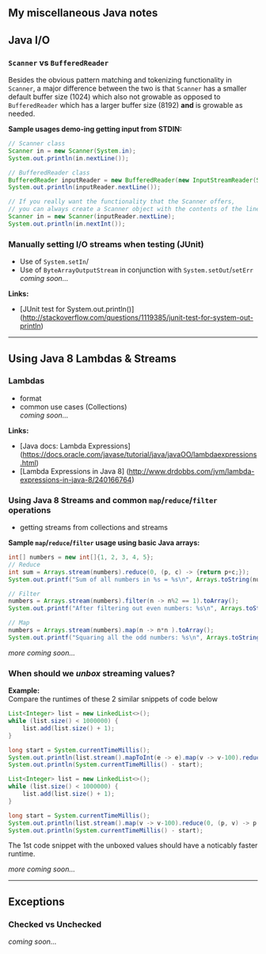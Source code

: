 ## My miscellaneous Java notes
 
 
## Java I/O
 
### `Scanner` vs `BufferedReader`

Besides the obvious pattern matching and tokenizing functionality in `Scanner`, 
a major difference between the two is that `Scanner` has a smaller default 
buffer size (1024) which also not growable as opposed to `BufferedReader` which
has a larger buffer size (8192) **and** is growable as needed.  

**Sample usages demo-ing getting input from STDIN:**
```Java
// Scanner class
Scanner in = new Scanner(System.in);
System.out.println(in.nextLine());
```
```Java
// BufferedReader class
BufferedReader inputReader = new BufferedReader(new InputStreamReader(System.in));
System.out.println(inputReader.nextLine());

// If you really want the functionality that the Scanner offers,
// you can always create a Scanner object with the contents of the line
Scanner in = new Scanner(inputReader.nextLine);
System.out.println(in.nextInt());
```

### Manually setting I/O streams when testing (JUnit)
- Use of `System.setIn`/
- Use of `ByteArrayOutputStream` in conjunction with `System.setOut`/`setErr`  
*coming soon...*  

**Links:**
- [JUnit test for System.out.println()] (http://stackoverflow.com/questions/1119385/junit-test-for-system-out-println)

---

## Using Java 8 Lambdas & Streams

### Lambdas
- format
- common use cases (Collections)    
*coming soon...*

**Links:**
- [Java docs: Lambda Expressions] (https://docs.oracle.com/javase/tutorial/java/javaOO/lambdaexpressions.html)
- [Lambda Expressions in Java 8] (http://www.drdobbs.com/jvm/lambda-expressions-in-java-8/240166764)

### Using Java 8 Streams and common `map`/`reduce`/`filter` operations
- getting streams from collections and streams  

**Sample `map`/`reduce`/`filter` usage using basic Java arrays:**
```Java
int[] numbers = new int[]{1, 2, 3, 4, 5};
// Reduce
int sum = Arrays.stream(numbers).reduce(0, (p, c) -> {return p+c;});
System.out.printf("Sum of all numbers in %s = %s\n", Arrays.toString(numbers), sum);

// Filter
numbers = Arrays.stream(numbers).filter(n -> n%2 == 1).toArray();
System.out.printf("After filtering out even numbers: %s\n", Arrays.toString(numbers));

// Map
numbers = Arrays.stream(numbers).map(n -> n*n ).toArray();
System.out.printf("Squaring all the odd numbers: %s\n", Arrays.toString(numbers));
```

*more coming soon...*
 
### When should we *unbox* streaming values? 

**Example:**  
Compare the runtimes of these 2 similar snippets of code below
```Java
List<Integer> list = new LinkedList<>();
while (list.size() < 1000000) {
    list.add(list.size() + 1);
}

long start = System.currentTimeMillis();
System.out.println(list.stream().mapToInt(e -> e).map(v -> v-100).reduce(0, (p, v) -> p + v));
System.out.println(System.currentTimeMillis() - start);
```
```Java
List<Integer> list = new LinkedList<>();
while (list.size() < 1000000) {
    list.add(list.size() + 1);
}

long start = System.currentTimeMillis();
System.out.println(list.stream().map(v -> v-100).reduce(0, (p, v) -> p + v));
System.out.println(System.currentTimeMillis() - start);
```

The 1st code snippet with the unboxed values should have a noticably faster runtime.

*more coming soon...*

--- 

## Exceptions

### Checked vs Unchecked
*coming soon...*

 